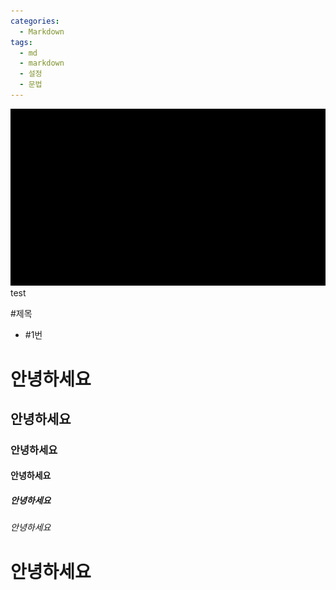 ```yaml
---
categories:
  - Markdown
tags:
  - md
  - markdown
  - 설정
  - 문법
---
```



![example screenshot](/assets/img/postImage/black.jpg)
test

#제목
- #1번
# 안녕하세요
## 안녕하세요
### 안녕하세요
#### 안녕하세요
##### 안녕하세요
###### 안녕하세요

안녕하세요
=